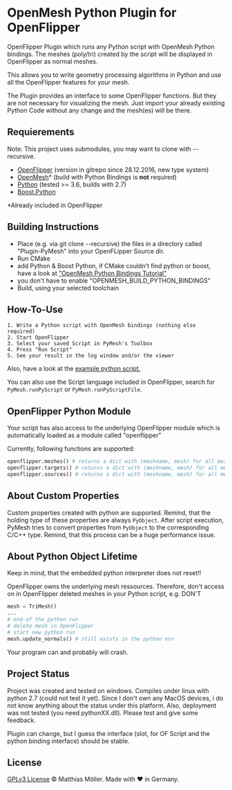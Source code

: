 # OpenMesh Python Plugin for OpenFlipper
OpenFlipper Plugin which runs any Python script with OpenMesh Python bindings.
The meshes (poly/tri) created by the script will be displayed in OpenFlipper as normal meshes.

This allows you to write geometry processing algorithms in Python
and use all the OpenFlipper features for your mesh.

The Plugin provides an interface to some OpenFlipper functions.
But they are not necessary for visualizing the mesh.
Just import your already existing Python Code without any change and
the mesh(es) will be there.

## Requierements

Note: This project uses submodules, you may want to clone with --recursive.
- [OpenFlipper](https://www.openflipper.org) (version in gitrepo since 28.12.2016, new type system)
- [OpenMesh](https://www.openmesh.org)* (build with Python Bindings is __not__ required)
- [Python](https://www.python.org) (tested >= 3.6, builds with 2.7) 
- [Boost.Python](https://www.boost.org)

*Already included in OpenFlipper

## Building Instructions
- Place (e.g. via git clone --recursive) the files in a directory called "Plugin-PyMesh" into your OpenFLipper Source dir.
- Run CMake
- add Python & Boost Python, if CMake couldn't find python or boost, have a look at ["OpenMesh Python Bindings Tutorial"](http://openmesh.org/Daily-Builds/Doc/a03957.html)
- you don't have to enable "OPENMESH_BUILD_PYTHON_BINDINGS"
- Build, using your selected toolchain

## How-To-Use
	1. Write a Python script with OpenMesh bindings (nothing else required)
	2. Start OpenFlipper
	3. Select your saved Script in PyMesh's Toolbox
	4. Press "Run Script"
	5. See your result in the log window and/or the viewer

Also, have a look at the [example python script.](./python_example_script.py)

You can also use the Script language included in OpenFlipper, search for
`PyMesh.runPyScript` or `PyMesh.runPyScriptFile`.

## OpenFlipper Python Module
Your script has also access to the underlying OpenFlipper module which is automatically
loaded as a module called "openflipper"

Currently, following functions are supported:
```python
openflipper.meshes() # returns a dict with (meshname, mesh) for all meshes
openflipper.targets() # returns a dict with (meshname, mesh) for all meshes which are tagged as targets
openflipper.sources() # returns a dict with (meshname, mesh) for all meshes which are tagged as sources
```


## About Custom Properties
Custom properties created with python are supported. Remind, that the holding type of these properties
are always `PyObject`. After script execution, PyMesh tries to convert properties
from `PyObject` to the corresponding C/C++ type. Remind, that this process can be a huge performance issue.

## About Python Object Lifetime
Keep in mind, that the embedded python interpreter does not reset!!

OpenFlipper owns the underlying mesh ressources. Therefore, don't 
access on in OpenFlipper deleted meshes in your Python script, e.g. DON'T
```python
mesh = TriMesh()
...
# end of the python run
# delete mesh in OpenFlipper
# start new python run
mesh.update_normals() # still exists in the python env
```
Your program can and probably will crash.

## Project Status
Project was created and tested on windows.
Compiles under linux with python 2.7 (could not test it yet).
Since I don't own any MacOS devices, i do not know anything about the status under this platform.
Also, deployment was not tested (you need pythonXX.dll).
Please test and give some feedback.

Plugin can change, but I guess the interface (slot, for OF Script and the python binding interface) should be stable.

## License
[GPLv3 License](./LICENSE) © Matthias Möller. Made with ♥ in Germany.
